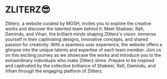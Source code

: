 # ZLITERZ😎

Zlitterz, a website curated by MOSH, invites you to explore the creative works and discover the talented team behind it. Meet Shabeer, Rafi, Damindu, and Vihan, the brilliant minds shaping Zlitterz's vision. Immerse yourself in their captivating designs, innovative concepts, and shared passion for creativity. With a seamless user experience, the website offers a glimpse into the unique talents and expertise of each team member. Join us on this exciting journey as we showcase the works and introduce you to the extraordinary individuals who make Zlitterz shine. Prepare to be inspired and captivated by the collective brilliance of Shabeer, Rafi, Damindu, and Vihan through the engaging platform of Zlitterz.
